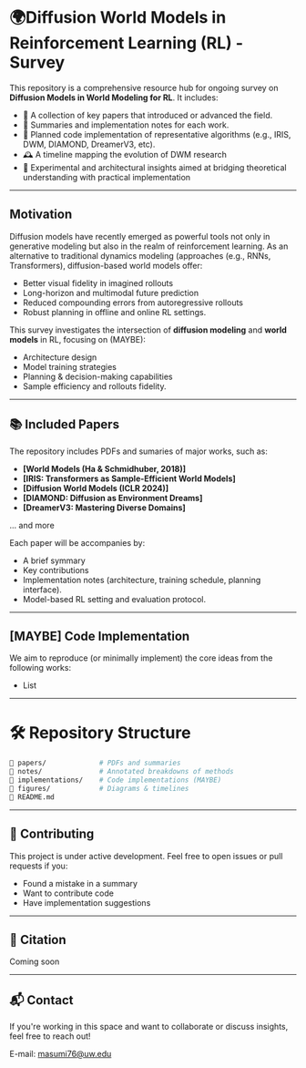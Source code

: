 # 🌍Diffusion World Models in Reinforcement Learning (RL) - Survey 

This repository is a comprehensive resource hub for ongoing survey on **Diffusion Models in World Modeling for RL**. It includes:

- 📄 A collection of key papers that introduced or advanced the field.
- 📎 Summaries and implementation notes for each work.
- 🧠 Planned code implementation of representative algorithms (e.g., IRIS, DWM, DIAMOND, DreamerV3, etc).
- 🕰️ A timeline mapping the evolution of DWM research
- 🧪 Experimental and architectural insights aimed at bridging theoretical understanding with practical implementation

---

## Motivation
Diffusion models have recently emerged as powerful tools not only in generative modeling but also in the realm of reinforcement learning. As an alternative to traditional dynamics modeling (approaches (e.g., RNNs, Transformers), diffusion-based world models offer:

- Better visual fidelity in imagined rollouts
- Long-horizon and multimodal future prediction
- Reduced compounding errors from autoregressive rollouts
- Robust planning in offline and online RL settings. 

This survey investigates the intersection of **diffusion modeling** and **world models** in RL, focusing on (MAYBE): 
- Architecture design
- Model training strategies 
- Planning & decision-making capabilities
- Sample efficiency and rollouts fidelity.

--- 

## 📚 Included Papers

The repository includes PDFs and sumaries of major works, such as:

- **[World Models (Ha & Schmidhuber, 2018)]**
- **[IRIS: Transformers as Sample-Efficient World Models]**
- **[Diffusion World Models (ICLR 2024)]**
- **[DIAMOND: Diffusion as Environment Dreams]**
- **[DreamerV3: Mastering Diverse Domains]**

... and more

Each paper will be accompanies by:
- A brief symmary 
- Key contributions
- Implementation notes (architecture, training schedule, planning interface).
- Model-based RL setting and evaluation protocol.

---

## [MAYBE] Code Implementation

We aim to reproduce (or minimally implement) the core ideas from the following works:
- List 

---

# 🛠️ Repository Structure
```bash
📁 papers/             # PDFs and summaries
📁 notes/              # Annotated breakdowns of methods
📁 implementations/    # Code implementations (MAYBE)
📁 figures/            # Diagrams & timelines
📄 README.md
```

---

## 🤝 Contributing
This project is under active development. Feel free to open issues or pull requests if you:
- Found a mistake in a summary
- Want to contribute code
- Have implementation suggestions

---

## 📜 Citation

Coming soon 

---

## 📬 Contact

If you're working in this space and want to collaborate or discuss insights, feel free to reach out!

E-mail: masumi76@uw.edu
